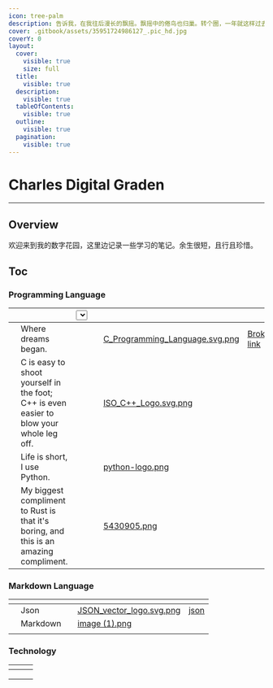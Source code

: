 ```yaml
---
icon: tree-palm
description: 告诉我，在我往后漫长的飘摇。飘摇中的倦鸟也归巢。转个圈，一年就这样过去了。今夜的江滩公园没有烟花跨年。
cover: .gitbook/assets/35951724986127_.pic_hd.jpg
coverY: 0
layout:
  cover:
    visible: true
    size: full
  title:
    visible: true
  description:
    visible: true
  tableOfContents:
    visible: true
  outline:
    visible: true
  pagination:
    visible: true
---
```


# Charles Digital Graden

***

## Overview

欢迎来到我的数字花园，这里边记录一些学习的笔记。余生很短，且行且珍惜。

## Toc

### Programming Language

<table data-view="cards"><thead><tr><th></th><th></th><th><select></select></th><th></th><th data-hidden data-card-cover data-type="files"></th><th data-hidden data-card-target data-type="content-ref"></th></tr></thead><tbody><tr><td></td><td>Where dreams began.</td><td></td><td></td><td><a href=".gitbook/assets/C_Programming_Language.svg.png">C_Programming_Language.svg.png</a></td><td><a href="broken-reference">Broken link</a></td></tr><tr><td></td><td>C is easy to shoot yourself in the foot; C++ is even easier to blow your whole leg off.</td><td></td><td></td><td><a href=".gitbook/assets/ISO_C++_Logo.svg.png">ISO_C++_Logo.svg.png</a></td><td></td></tr><tr><td></td><td>Life is short, I use Python.</td><td></td><td></td><td><a href=".gitbook/assets/python-logo.png">python-logo.png</a></td><td></td></tr><tr><td></td><td>My biggest compliment to Rust is that it's boring, and this is an amazing compliment.</td><td></td><td></td><td><a href=".gitbook/assets/5430905.png">5430905.png</a></td><td></td></tr></tbody></table>

### Markdown Language

<table data-view="cards"><thead><tr><th></th><th></th><th></th><th data-hidden data-card-cover data-type="files"></th><th data-hidden data-card-target data-type="content-ref"></th></tr></thead><tbody><tr><td></td><td>Json</td><td></td><td><a href=".gitbook/assets/JSON_vector_logo.svg.png">JSON_vector_logo.svg.png</a></td><td><a href="markdown/json/">json</a></td></tr><tr><td></td><td>Markdown</td><td></td><td><a href=".gitbook/assets/image (1).png">image (1).png</a></td><td></td></tr><tr><td></td><td></td><td></td><td></td><td></td></tr></tbody></table>

### Technology

<table data-view="cards"><thead><tr><th></th><th></th><th></th></tr></thead><tbody><tr><td></td><td></td><td></td></tr><tr><td></td><td></td><td></td></tr><tr><td></td><td></td><td></td></tr></tbody></table>

